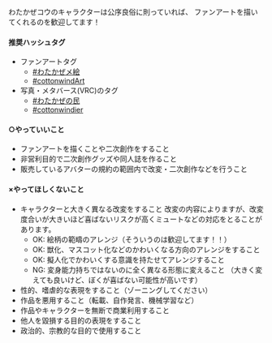 わたかぜコウのキャラクターは公序良俗に則っていれば、
ファンアートを描いてくれるのを歓迎してます！

#### 推奨ハッシュタグ
- ファンアートタグ
  - [#わたかぜメ絵](copy:#わたかぜメ絵)
  - [#cottonwindArt](copy:#cottonwindArt)
- 写真・メタバース(VRC)のタグ
  - [#わたかぜの民](copy:#わたかぜの民)
  - [#cottonwindier](copy:#cottonwindier)

#### <span class="color-deep"><span className="mr-s">○</span>やっていいこと</span>
- ファンアートを描くことや二次創作をすること
- 非営利目的で二次創作グッズや同人誌を作ること
- 販売しているアバターの規約の範囲内で改変・二次創作などを行うこと

#### <span class="color-warm"><span className="mr-s">×</span>やってほしくないこと</span>
- キャラクターと大きく異なる改変をすること
  改変の内容によりますが、改変度合いが大きいほど喜ばないリスクが高くミュートなどの対応をとることがあります。
  - OK: 絵柄の範疇のアレンジ（そういうのは歓迎してます！！）
  - OK: 獣化、マスコット化などのかわいくなる方向のアレンジをすること
  - OK: 擬人化でかわいくする意識を持たせてアレンジすること
  - NG: 変身能力持ちではないのに全く異なる形態に変えること
    （大きく変えても良いけど、ぼくが喜ばない可能性が高いです）
- 性的、嗜虐的な表現をすること（ゾーニングしてください）
- 作品を悪用すること（転載、自作発言、機械学習など）
- 作品やキャラクターを無断で商業利用すること
- 他人を毀損する目的の表現をすること
- 政治的、宗教的な目的で使用すること